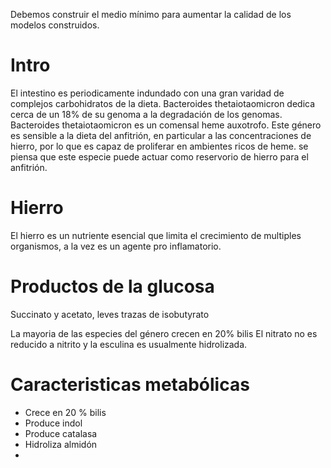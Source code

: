 Debemos construir el medio mínimo para aumentar la calidad de los modelos construidos.
# Intro
El intestino es periodicamente indundado con una gran varidad de complejos carbohidratos de la dieta. Bacteroides thetaiotaomicron dedica cerca de un 18% de su genoma a la degradación de los genomas.
Bacteroides thetaiotaomicron es un comensal heme auxotrofo. Este género es sensible a la dieta del anfitrión, en particular a las concentraciones de hierro, por lo que es capaz de proliferar en ambientes ricos de heme. se piensa que este especie puede actuar como reservorio de hierro para el anfitrión.

# Hierro
El hierro es un nutriente esencial que limita el crecimiento de multiples organismos, a la vez es un agente pro inflamatorio.
# Productos de la glucosa
Succinato y acetato, leves trazas de isobutyrato

La mayoria de las especies del género crecen en 20% bilis
El nitrato no es reducido a nitrito y la esculina es usualmente hidrolizada.
# Caracteristicas metabólicas
* Crece en 20 % bilis
* Produce indol
* Produce catalasa
* Hidroliza almidón
* 